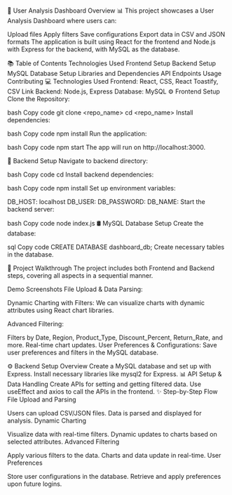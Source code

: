 🎯 User Analysis Dashboard
Overview 📊
This project showcases a User Analysis Dashboard where users can:

Upload files
Apply filters
Save configurations
Export data in CSV and JSON formats
The application is built using React for the frontend and Node.js with Express for the backend, with MySQL as the database.

📚 Table of Contents
Technologies Used
Frontend Setup
Backend Setup
MySQL Database Setup
Libraries and Dependencies
API Endpoints
Usage
Contributing
💻 Technologies Used
Frontend: React, CSS, React Toastify, CSV Link
Backend: Node.js, Express
Database: MySQL
⚙️ Frontend Setup
Clone the Repository:

bash
Copy code
git clone <repo_name>
cd <repo_name>
Install dependencies:

bash
Copy code
npm install
Run the application:

bash
Copy code
npm start
The app will run on http://localhost:3000.

🔧 Backend Setup
Navigate to backend directory:

bash
Copy code
cd <backend-directory>
Install backend dependencies:

bash
Copy code
npm install
Set up environment variables:

DB_HOST: localhost
DB_USER: <your-database-user>
DB_PASSWORD: <your-database-password>
DB_NAME: <your-database-name>
Start the backend server:

bash
Copy code
node index.js
🛢️ MySQL Database Setup
Create the database:

sql
Copy code
CREATE DATABASE dashboard_db;
Create necessary tables in the database.

📝 Project Walkthrough
The project includes both Frontend and Backend steps, covering all aspects in a sequential manner.

Demo Screenshots
File Upload & Data Parsing:

Dynamic Charting with Filters: We can visualize charts with dynamic attributes using React chart libraries.

Advanced Filtering:

Filters by Date, Region, Product_Type, Discount_Percent, Return_Rate, and more.
Real-time chart updates.
User Preferences & Configurations: Save user preferences and filters in the MySQL database.

⚙️ Backend Setup Overview
Create a MySQL database and set up with Express.
Install necessary libraries like mysql2 for Express.
📊 API Setup & Data Handling
Create APIs for setting and getting filtered data.
Use useEffect and axios to call the APIs in the frontend.
✨ Step-by-Step Flow
File Upload and Parsing

Users can upload CSV/JSON files.
Data is parsed and displayed for analysis.
Dynamic Charting

Visualize data with real-time filters.
Dynamic updates to charts based on selected attributes.
Advanced Filtering

Apply various filters to the data.
Charts and data update in real-time.
User Preferences

Store user configurations in the database.
Retrieve and apply preferences upon future logins.
